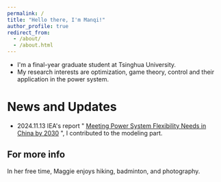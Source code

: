 ```yaml
---
permalink: /
title: "Hello there, I'm Manqi!"
author_profile: true
redirect_from: 
  - /about/
  - /about.html
---
```


- I'm a final-year graduate student at Tsinghua University.
- My research interests are optimization, game theory, control and their application in the power system.

News and Updates
======
- 2024.11.13 IEA's report " [Meeting Power System Flexibility Needs in China by 2030](https://www.iea.org/reports/meeting-power-system-flexibility-needs-in-china-by-2030) ", I contributed to the modeling part.

For more info
------
In her free time, Maggie enjoys hiking, badminton, and photography.
